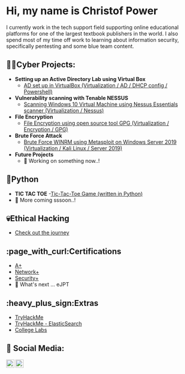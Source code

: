 <h1>Hi, my name is Christof Power</h1>
I currently work in the tech support field supporting online educational platforms for one of the largest textbook publishers in the world. I also spend most of my time off work to learning about information security, specifically pentesting and some blue team content.

<h2>👨‍💻Cyber Projects:</h2>

- <b>Setting up an Active Directory Lab using Virtual Box</b>
  - [AD set up in VirtualBox (Virtualization / AD / DHCP config / Powershell)](https://github.com/chryber/Active-Directory-Lab-Project)
- <b>Vulnerability scanning with Tenable NESSUS</b>
  - [Scanning Windows 10 Virtual Machine using Nessus Essentials scanner (Virtualization / Nessus)](https://github.com/chryber/NESSUS-Vulnerability-Scanner)
- <b>File Encryption</b>
  - [File Encryption using open source tool GPG (Virtualization / Encryption / GPG)](https://github.com/chryber/File-Encryption-with-GPG-aka-GnuPG)
- <b>Brute Force Attack</b>
  - [Brute Force WINRM using Metasploit on Windows Server 2019 (Virtualization / Kali Linux / Server 2019)](https://github.com/chryber/Brute-Force-WINRM-using-Metasploit-for-AD-Access)
- <b>Future Projects</b>
  - 🔭 Working on something now..!

<h2>🐍Python</h2>

- <b>TIC TAC TOE</b>
  -[Tic-Tac-Toe Game (written in Python)](https://github.com/chryber/TIC-TAC-TOE)
- 🔭 More coming sssoon..!
  
<h2>💀Ethical Hacking</h2>

- [Check out the journey](https://github.com/chryber/Eth-Hacking)

<h2>:page_with_curl:Certifications</h2>
 
- [A+](https://www.credly.com/badges/ab04b24a-151d-4885-884f-4bdf2c426dc2/public_url)
- [Network+](https://www.credly.com/badges/08e11085-13dc-4a79-a2fc-c8f1c7572b24/public_url)
- [Security+](https://www.credly.com/badges/e81dd879-1e91-4172-adf0-79b285b438f4/public_url)
- 🔭 What's next ... eJPT

<h2>:heavy_plus_sign:Extras</h2>

  - [TryHackMe](https://github.com/chryber/TryHackME)
  - [TryHackMe - ElasticSearch](https://github.com/chryber/TryHackMe---ElasticSearch)
  - [College Labs](https://github.com/chryber/College-Labs)

<h2> 🤳 Social Media:</h2>

[<img align="left" alt="ChristofPower | LinkedIn" width="22px" src="https://cdn.jsdelivr.net/npm/simple-icons@v3/icons/linkedin.svg" />][linkedin]
[<img align="left" alt="Chryber| YouTube" width="22px" src="https://cdn.jsdelivr.net/npm/simple-icons@v3/icons/youtube.svg" />][youtube]

[linkedin]: http://www.linkedin.com/in/christofpower
[youtube]: https://www.youtube.com/channel/UCRPRHU7DXCPkzAB2yLOLQkA
